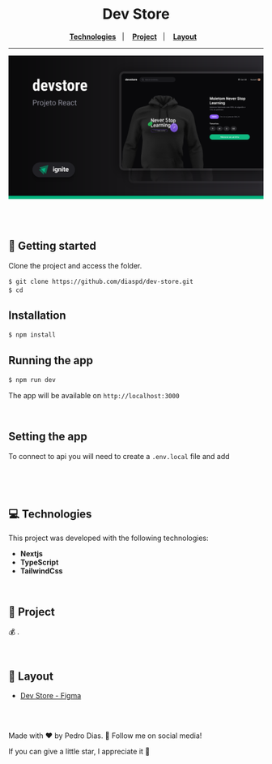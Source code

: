 <div align="center">
   <h1>Dev Store</h1>
</div> 

<div align="center">
  <a href="#-Technologies"><b>Technologies</b></a>&nbsp;&nbsp;&nbsp;|&nbsp;&nbsp;&nbsp;
  <a href="#-Project"><b>Project</b></a>&nbsp;&nbsp;&nbsp;|&nbsp;&nbsp;&nbsp;
  <a href="#-Layout"><b>Layout</b></a>&nbsp;&nbsp;&nbsp;
</div>

---

<div align="center">
  <img alt="project image" title="" src="./public/template.svg" />
</div> 

<br></br>

## 🚀 Getting started

Clone the project and access the folder.

```bash
$ git clone https://github.com/diaspd/dev-store.git
$ cd 
```

## Installation

```bash
$ npm install
```

## Running the app

```bash
$ npm run dev
```

The app will be available on `http://localhost:3000` 

</br>

## Setting the app
To connect to api you will need to create a `.env.local` file and add 

```

```

<br></br>

## 💻 Technologies

This project was developed with the following technologies:
<b>
- Nextjs
- TypeScript
- TailwindCss
</b>

</br>

## 📄 Project
💰 .

</br>

## 🔖 Layout
- [Dev Store - Figma](https://www.figma.com/community/file/1299037596397442545)

<br></br>

Made with ♥ by Pedro Dias. 👋 Follow me on social media!</br>

If you can give a little star, I appreciate it 🤩
